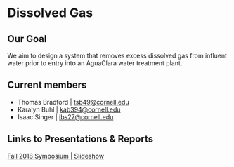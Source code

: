 # Dissolved Gas

## Our Goal
We aim to design a system that removes excess dissolved gas from influent water prior to entry into an AguaClara water treatment plant.

## Current members 
- Thomas Bradford | tsb49@cornell.edu
- Karalyn Buhl | kab394@cornell.edu
- Isaac Singer | ibs27@cornell.edu

## Links to Presentations & Reports
[Fall 2018 Symposium | Slideshow](https://docs.google.com/presentation/d/1oqcSOdyO4JxgfkK_X3Jw-1Bu3BXFlAgRmeZfy4X1oRU/edit)
